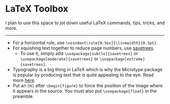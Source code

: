 # LaTeX Toolbox

I plan to use this space to jot down useful LaTeX commands, tips, tricks, and more. 

---

- For a horizontal rule, use `\noindent\rule[0.5ex]{\linewidth}{0.3pt}`. 
- For squishing text together to reduce page numbers, use [savetrees](https://ctan.org/pkg/savetrees?lang=en). 
  - To use it, simply add `\usepackage[subtle]{savetrees}` or `\usepackage[moderate]{savetrees}` or `\usepackage[extreme]{savetrees}`. 
- Typography is a big thing in LaTeX which is why the Microtype package is popular by producing text that is quite appealing to the eye. Read more [here](http://www.khirevich.com/latex/microtype/). 
- Put an `[H]` after `\begin{figure}` to force the position of the image where it appears in the source. You must also put `\usepackage{float}` in the preamble.   
